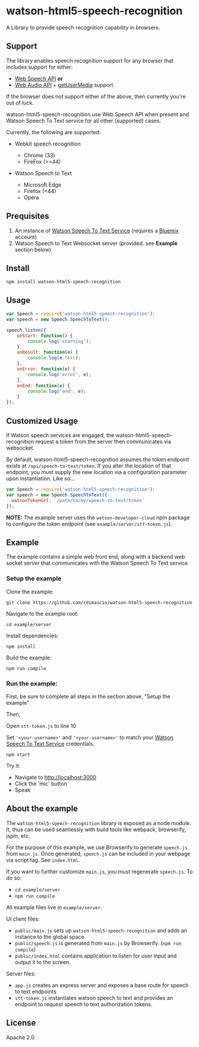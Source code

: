 # watson-html5-speech-recognition

A Library to provide speech recognition capability in browsers.

## Support
The library enables speech recognition support for any browser that includes support for either:

- [Web Speech API](https://developer.mozilla.org/en-US/docs/Web/API/Web_Speech_API) **or**
- [Web Audio API](https://developer.mozilla.org/en-US/docs/Web/API/Web_Audio_API) + [getUserMedia](https://developer.mozilla.org/en-US/docs/Web/API/Navigator/getUserMedia) support

If the browser does not support either of the above, then currently you're out of luck.


watson-html5-speech-recognition use Web Speech API when present and Watson Speech To Text service for all other (supported) cases.

Currently, the following are supported:

- Webkit speech recognition
	- Chrome (33)
	- FireFox (>=44)
	
- Watson Speech to Text
	- Microsoft Edge
	- Firefox (<44)
	- Opera

## Prequisites

1. An instance of [Watson Speech To Text Service](https://console.ng.bluemix.net/catalog/services/speech-to-text/) (requires a [Bluemix](http://www.bluemix.net) account)
2. Watson Speech to Text Websocket server (provided. see **Example** section below)


## Install

```shell
npm install watson-html5-speech-recognition
```

## Usage
```javascript
var Speech = require('watson-html5-speech-recognition');
var speech = new Speech.SpeechToText();

speech.listen({
    onStart: function() {
        console.log('starting');
    },
    onResult: function(e) {
        console.log(e.text);
    },
    onError: function(e) {
        console.log('error', e);
    },
    onEnd: function(e) {
        console.log('end', e);
    }
});
```

## Customized Usage
If Watson speech services are engaged, the watson-html5-speech-recognition request a token from the server then communicates via websocket. 

By default, watson-html5-speech-recognition assumes the token endpoint exists at `/api/speech-to-text/token`. If you alter the location of that endpoint, you must supply the new location via a configuration parameter upon instantiation. Like so...

```javascript
var Speech = require('watson-html5-speech-recognition');
var speech = new Speech.SpeechToText({
  watsonTokenUrl: `/path/to/my/speech-to-text/token`
});
```

**NOTE:** The example server uses the `watson-developer-cloud` npm package to configure the token endpoint (see `example/server/stt-token.js`).

## Example
The example contains a simple web front end, along with a backend web socket server that communicates with the Watson Speech To Text service

### Setup the example
Clone the example:

```shell
git clone https://github.com/cdimascio/watson-html5-speech-recognition
```

Navigate to the example root:

```shell
cd example/server
```

Install dependencies:

```shell
npm install
```

Build the example:

```shell
npm run compile
```

### Run the example:

First, be sure to complete all steps in the section above, "Setup the example"

Then,

Open `stt-token.js` to line 10 

Set `'<your-username>'` and `'<your-username>'` to match your [Watson Speech To Text Service](https://console.ng.bluemix.net/catalog/services/speech-to-text/) credentials.

```shell
npm start
```

Try it:

- Navigate to [http://localhost:3000](http://localhost:3000)
- Click the 'mic' button
- Speak

## About the example
The `watson-html5-speech-recognition` library is exposed as a node module. It, thus can be used seamlessly with build tools like webpack, browserify, jspm, etc. 

For the purpose of this example, we use Browserify to generate `speech.js` from `main.js`. Once generated, `speech.js` can be included in your webpage via script tag. See `index.html`.

If you want to further customize `main.js`, you must regenerate `speech.js`. To do so:

- `cd example/server`
- `npm run compile`

All example files live in `example/server`.
 
UI client files:

- `public/main.js` sets up `watson-html5-speech-recognition` and adds an instance to the global space. 
- `public/speech.js` is generated from `main.js` by Browserify. (`npm run compile`)
- `public/index.html` contains application to listen for user input and output it to the screen.

Server files:

- `app.js` creates an express server and exposes a base route for speech to text endpoints
- `stt-token.js` instantiates watson speech to text and provides an endpoint to request speech to text authorization tokens.


## License

Apache 2.0
